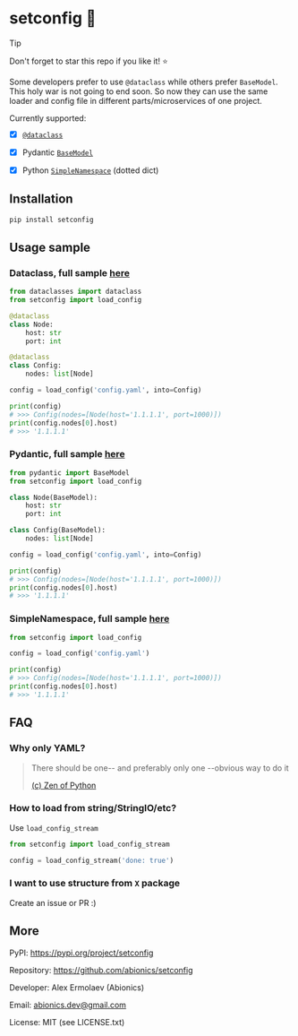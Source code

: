 # setconfig 🔌

> [!TIP]
> Don't forget to star this repo if you like it! ⭐

Some developers prefer to use `@dataclass` while others prefer `BaseModel`.
This holy war is not going to end soon.
So now they can use the same loader and config file in different parts/microservices of one project.

Currently supported:
- [x] [`@dataclass`](https://docs.python.org/3/library/dataclasses.html)
- [x] Pydantic [`BaseModel`](https://docs.pydantic.dev/latest/api/base_model)
- [x] Python [`SimpleNamespace`](https://docs.python.org/3/library/types.html#types.SimpleNamespace) (dotted dict)


## Installation

```bash
pip install setconfig
```


## Usage sample

### Dataclass, full sample [here](examples/example_dataclass.py)

```python
from dataclasses import dataclass
from setconfig import load_config

@dataclass
class Node:
    host: str
    port: int

@dataclass
class Config:
    nodes: list[Node]

config = load_config('config.yaml', into=Config)

print(config)
# >>> Config(nodes=[Node(host='1.1.1.1', port=1000)])
print(config.nodes[0].host)
# >>> '1.1.1.1'
```

### Pydantic, full sample [here](examples/example_pydantic.py)

```python
from pydantic import BaseModel
from setconfig import load_config

class Node(BaseModel):
    host: str
    port: int

class Config(BaseModel):
    nodes: list[Node]

config = load_config('config.yaml', into=Config)

print(config)
# >>> Config(nodes=[Node(host='1.1.1.1', port=1000)])
print(config.nodes[0].host)
# >>> '1.1.1.1'
```

### SimpleNamespace, full sample [here](examples/example_simple.py)

```python
from setconfig import load_config

config = load_config('config.yaml')

print(config)
# >>> Config(nodes=[Node(host='1.1.1.1', port=1000)])
print(config.nodes[0].host)
# >>> '1.1.1.1'
```


## FAQ

### Why only YAML?

> There should be one-- and preferably only one --obvious way to do it
> 
> [(c) Zen of Python](https://peps.python.org/pep-0020/#the-zen-of-python)

### How to load from string/StringIO/etc?

Use `load_config_stream`

```python
from setconfig import load_config_stream

config = load_config_stream('done: true')
```

### I want to use structure from `X` package

Create an issue or PR :)


## More

PyPI: https://pypi.org/project/setconfig

Repository: https://github.com/abionics/setconfig

Developer: Alex Ermolaev (Abionics)

Email: abionics.dev@gmail.com

License: MIT (see LICENSE.txt)
